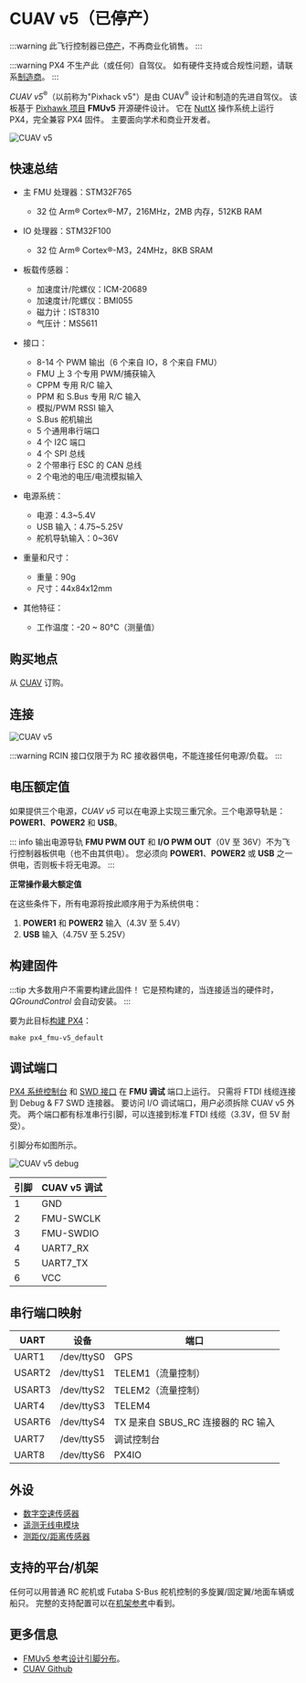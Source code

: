 # CUAV v5（已停产）

<Badge type="info" text="已停产" /> <!-- 202507 / PX4v1.16 -->

:::warning
此飞行控制器已[停产](../flight_controller/autopilot_experimental.md)，不再商业化销售。
:::

:::warning
PX4 不生产此（或任何）自驾仪。
如有硬件支持或合规性问题，请联系[制造商](https://store.cuav.net/)。
:::

_CUAV v5_<sup>&reg;</sup>（以前称为"Pixhack v5"）是由 CUAV<sup>&reg;</sup> 设计和制造的先进自驾仪。
该板基于 [Pixhawk 项目](https://pixhawk.org/) **FMUv5** 开源硬件设计。
它在 [NuttX](https://nuttx.apache.org/) 操作系统上运行 PX4，完全兼容 PX4 固件。
主要面向学术和商业开发者。

![CUAV v5](../../assets/flight_controller/cuav_v5/pixhack_v5.jpg)

## 快速总结

- 主 FMU 处理器：STM32F765
  - 32 位 Arm® Cortex®-M7，216MHz，2MB 内存，512KB RAM
- IO 处理器：STM32F100
  - 32 位 Arm® Cortex®-M3，24MHz，8KB SRAM
- 板载传感器：
  - 加速度计/陀螺仪：ICM-20689
  - 加速度计/陀螺仪：BMI055
  - 磁力计：IST8310
  - 气压计：MS5611

- 接口：
  - 8-14 个 PWM 输出（6 个来自 IO，8 个来自 FMU）
  - FMU 上 3 个专用 PWM/捕获输入
  - CPPM 专用 R/C 输入
  - PPM 和 S.Bus 专用 R/C 输入
  - 模拟/PWM RSSI 输入
  - S.Bus 舵机输出
  - 5 个通用串行端口
  - 4 个 I2C 端口
  - 4 个 SPI 总线
  - 2 个带串行 ESC 的 CAN 总线
  - 2 个电池的电压/电流模拟输入
- 电源系统：
  - 电源：4.3~5.4V
  - USB 输入：4.75~5.25V
  - 舵机导轨输入：0~36V
- 重量和尺寸：
  - 重量：90g
  - 尺寸：44x84x12mm
- 其他特征：
  - 工作温度：-20 ~ 80°C（测量值）

## 购买地点

从 [CUAV](https://cuav.taobao.com/index.htm?spm=2013.1.w5002-16371268426.2.411f26d9E18eAz) 订购。

## 连接

![CUAV v5](../../assets/flight_controller/cuav_v5/pixhack_v5_connector.jpg)

:::warning
RCIN 接口仅限于为 RC 接收器供电，不能连接任何电源/负载。
:::

## 电压额定值

如果提供三个电源，_CUAV v5_ 可以在电源上实现三重冗余。三个电源导轨是：**POWER1**、**POWER2** 和 **USB**。

::: info
输出电源导轨 **FMU PWM OUT** 和 **I/O PWM OUT**（0V 至 36V）不为飞行控制器板供电（也不由其供电）。
您必须向 **POWER1**、**POWER2** 或 **USB** 之一供电，否则板卡将无电源。
:::

**正常操作最大额定值**

在这些条件下，所有电源将按此顺序用于为系统供电：

1. **POWER1** 和 **POWER2** 输入（4.3V 至 5.4V）
1. **USB** 输入（4.75V 至 5.25V）

## 构建固件

:::tip
大多数用户不需要构建此固件！
它是预构建的，当连接适当的硬件时，_QGroundControl_ 会自动安装。
:::

要为此目标[构建 PX4](../dev_setup/building_px4.md)：

```
make px4_fmu-v5_default
```

## 调试端口

[PX4 系统控制台](../debug/system_console.md) 和 [SWD 接口](../debug/swd_debug.md) 在 **FMU 调试** 端口上运行。
只需将 FTDI 线缆连接到 Debug & F7 SWD 连接器。
要访问 I/O 调试端口，用户必须拆除 CUAV v5 外壳。
两个端口都有标准串行引脚，可以连接到标准 FTDI 线缆（3.3V，但 5V 耐受）。

引脚分布如图所示。

![CUAV v5 debug](../../assets/flight_controller/cuav_v5/pixhack_v5_debug.jpg)

| 引脚 | CUAV v5 调试 |
| ---- | ------------ |
| 1    | GND          |
| 2    | FMU-SWCLK    |
| 3    | FMU-SWDIO    |
| 4    | UART7_RX     |
| 5    | UART7_TX     |
| 6    | VCC          |

## 串行端口映射

| UART   | 设备       | 端口                              |
| ------ | ---------- | --------------------------------- |
| UART1  | /dev/ttyS0 | GPS                               |
| USART2 | /dev/ttyS1 | TELEM1（流量控制）                |
| USART3 | /dev/ttyS2 | TELEM2（流量控制）                |
| UART4  | /dev/ttyS3 | TELEM4                            |
| USART6 | /dev/ttyS4 | TX 是来自 SBUS_RC 连接器的 RC 输入|
| UART7  | /dev/ttyS5 | 调试控制台                        |
| UART8  | /dev/ttyS6 | PX4IO                             |

<!-- Note: Got ports using https://github.com/PX4/PX4-user_guide/pull/672#issuecomment-598198434 -->

## 外设

- [数字空速传感器](https://item.taobao.com/item.htm?spm=a1z10.3-c-s.w4002-16371268452.37.6d9f48afsFgGZI&id=9512463037)
- [遥测无线电模块](https://cuav.taobao.com/category-158480951.htm?spm=2013.1.w5002-16371268426.4.410b7a821qYbBq&search=y&catName=%CA%FD%B4%AB%B5%E7%CC%A8)
- [测距仪/距离传感器](../sensor/rangefinders.md)

## 支持的平台/机架

任何可以用普通 RC 舵机或 Futaba S-Bus 舵机控制的多旋翼/固定翼/地面车辆或船只。
完整的支持配置可以在[机架参考](../airframes/airframe_reference.md)中看到。

## 更多信息

- [FMUv5 参考设计引脚分布](https://docs.google.com/spreadsheets/d/1-n0__BYDedQrc_2NHqBenG1DNepAgnHpSGglke-QQwY/edit#gid=912976165)。
- [CUAV Github](https://github.com/cuav)
